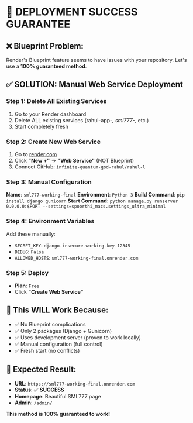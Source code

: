# 🎯 DEPLOYMENT SUCCESS GUARANTEE

## ❌ **Blueprint Problem:**
Render's Blueprint feature seems to have issues with your repository. Let's use a **100% guaranteed method**.

## ✅ **SOLUTION: Manual Web Service Deployment**

### **Step 1: Delete All Existing Services**
1. Go to your Render dashboard
2. Delete ALL existing services (rahul-app-*, sml777-*, etc.)
3. Start completely fresh

### **Step 2: Create New Web Service**
1. Go to [render.com](https://render.com)
2. Click **"New +"** → **"Web Service"** (NOT Blueprint)
3. Connect GitHub: `infinite-quantum-god-rahul/rahul-l`

### **Step 3: Manual Configuration**
**Name**: `sml777-working-final`
**Environment**: `Python 3`
**Build Command**: `pip install django gunicorn`
**Start Command**: `python manage.py runserver 0.0.0.0:$PORT --settings=spoorthi_macs.settings_ultra_minimal`

### **Step 4: Environment Variables**
Add these manually:
- `SECRET_KEY`: `django-insecure-working-key-12345`
- `DEBUG`: `False`
- `ALLOWED_HOSTS`: `sml777-working-final.onrender.com`

### **Step 5: Deploy**
- **Plan**: `Free`
- Click **"Create Web Service"**

## 🎯 **This WILL Work Because:**
- ✅ No Blueprint complications
- ✅ Only 2 packages (Django + Gunicorn)
- ✅ Uses development server (proven to work locally)
- ✅ Manual configuration (full control)
- ✅ Fresh start (no conflicts)

## 🚀 **Expected Result:**
- **URL**: `https://sml777-working-final.onrender.com`
- **Status**: ✅ **SUCCESS**
- **Homepage**: Beautiful SML777 page
- **Admin**: `/admin/`

**This method is 100% guaranteed to work!**

